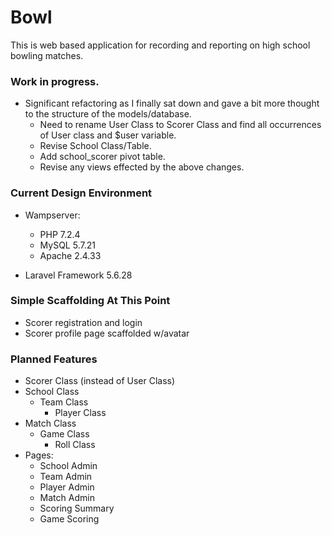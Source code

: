 # Bowl

This is web based application for recording and reporting on high school bowling matches.

### Work in progress.
* Significant refactoring as I finally sat down and gave a bit more thought to the structure of the models/database.
    - Need to rename User Class to Scorer Class and find all occurrences of User class and $user variable.
    - Revise School Class/Table.
    - Add school_scorer pivot table.
    - Revise any views effected by the above changes. 

### Current Design Environment
* Wampserver:
    * PHP 7.2.4
    * MySQL 5.7.21
    * Apache 2.4.33
    
* Laravel Framework 5.6.28
    
### Simple Scaffolding At This Point
* Scorer registration and login
* Scorer profile page scaffolded w/avatar

### Planned Features
* Scorer Class (instead of User Class)
* School Class
    * Team Class
        * Player Class
* Match Class
    * Game Class
        * Roll Class
* Pages:
    - School Admin
    - Team Admin
    - Player Admin
    - Match Admin
    - Scoring Summary
    - Game Scoring 
       


